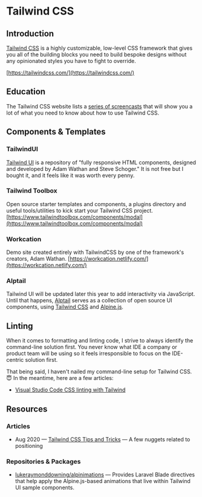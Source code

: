 # Tailwind CSS

## Introduction

[Tailwind CSS](https://tailwindcss.com/) is a highly customizable, low-level CSS framework that gives you all of the building blocks you need to build bespoke designs without any opinionated styles you have to fight to override.

[https://tailwindcss.com/](https://tailwindcss.com/)

## Education

The Tailwind CSS website lists a [series of screencasts](https://tailwindcss.com/screencasts/) that will show you a lot of what you need to know about how to use Tailwind CSS.

## Components & Templates

### TailwindUI

[Tailwind UI](https://tailwindui.com/) is a repository of "fully responsive HTML components, designed and developed by Adam Wathan and Steve Schoger." It is not free but I bought it, and it feels like it was worth every penny.

### Tailwind Toolbox

Open source starter templates and components, a plugins directory and useful tools/utilities to kick start your Tailwind CSS project. [https://www.tailwindtoolbox.com/components/modal](https://www.tailwindtoolbox.com/components/modal)

### Workcation

Demo site created entirely with TailwindCSS by one of the framework's creators, Adam Wathan. [https://workcation.netlify.com/](https://workcation.netlify.com/)

### Alptail

Tailwind UI will be updated later this year to add interactivity via JavaScript. Until that happens, [Alptail](https://www.alptail.com/) serves as a collection of open source UI components, using [Tailwind CSS](https://tailwindcss.com/) and [Alpine.js](https://github.com/alpinejs/alpine).

## Linting

When it comes to formatting and linting code, I strive to always identify the command-line solution first. You never know what IDE a company or product team will be using so it feels irresponsible to focus on the IDE-centric solution first.

That being said, I haven't nailed my command-line setup for Tailwind CSS. :innocent: In the meantime, here are a few articles:

* [Visual Studio Code CSS linting with Tailwind](https://www.meidev.co/blog/visual-studio-code-css-linting-with-tailwind/)

## Resources

### Articles

* Aug 2020 — [Tailwind CSS Tips and Tricks](https://laravel-news.com/tailwind-css-tips-and-tricks) — A few nuggets related to positioning

### Repositories & Packages

* [lukeraymonddowning/alpinimations](https://github.com/lukeraymonddowning/alpinimations) — Provides Laravel Blade directives that help apply the Alpine.js-based animations that live within Tailwind UI sample components.